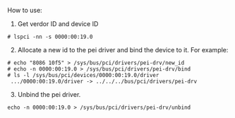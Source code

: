 How to use:

1. Get verdor ID and device ID
```
# lspci -nn -s 0000:00:19.0
```

2. Allocate a new id to the pei driver and bind the device to it.  For example:
```
# echo "8086 10f5" > /sys/bus/pci/drivers/pei-drv/new_id
# echo -n 0000:00:19.0 > /sys/bus/pci/drivers/pei-drv/bind
# ls -l /sys/bus/pci/devices/0000:00:19.0/driver
 .../0000:00:19.0/driver -> ../../../bus/pci/drivers/pei-drv
```

3. Unbind the pei driver.
```
echo -n 0000:00:19.0 > /sys/bus/pci/drivers/pei-drv/unbind
```
